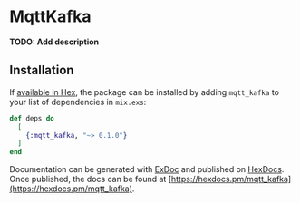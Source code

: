 # MqttKafka

**TODO: Add description**

## Installation

If [available in Hex](https://hex.pm/docs/publish), the package can be installed
by adding `mqtt_kafka` to your list of dependencies in `mix.exs`:

```elixir
def deps do
  [
    {:mqtt_kafka, "~> 0.1.0"}
  ]
end
```

Documentation can be generated with [ExDoc](https://github.com/elixir-lang/ex_doc)
and published on [HexDocs](https://hexdocs.pm). Once published, the docs can
be found at [https://hexdocs.pm/mqtt_kafka](https://hexdocs.pm/mqtt_kafka).

